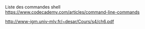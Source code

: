 Liste des commandes shell
https://www.codecademy.com/articles/command-line-commands

http://www-igm.univ-mlv.fr/~desar/Cours/s4/ch6.pdf
